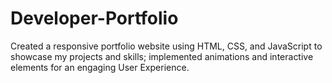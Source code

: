 # Developer-Portfolio
Created a responsive portfolio website using HTML, CSS, and JavaScript to showcase my projects and skills; implemented animations and interactive elements for an engaging User Experience.
